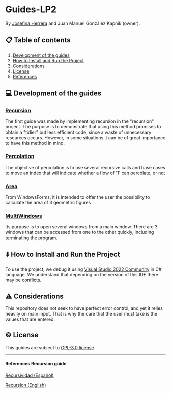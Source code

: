 # Guides-LP2
By [Josefina Herrera](https://github.com/josefinaherrera98) and Juan Manuel González Kapnik (owner).

## 📋 Table of contents
1. [Development of the guides](#description)
2. [How to Install and Run the Project](#howto)
3. [Considerations](#considerations)
4. [License](#license)
5. [References](#references)

## 💻 Development of the guides <a name="description"></a>
### [Recursion](https://github.com/just-juanma/Guides-LP2/tree/master/Recursion)
The first guide was made by implementing recursion in the "recursion" project. The purpose is to demonstrate that using this method promises to obtain a "tidier" but less efficient code, since a waste of unnecessary resources occurs. However, in some situations it can be of great importance to have this method in mind.
### [Percolation](https://github.com/just-juanma/Guides-LP2/tree/master/Percolation)
The objective of percolation is to use several recursive calls and base cases to move an index that will indicate whether a flow of '1' can percolate, or not
### [Area](https://github.com/just-juanma/Guides-LP2/tree/master/Area)
From WindowsForms, it is intended to offer the user the possibility to calculate the area of 3 geometric figures
### [MultiWindows](https://github.com/just-juanma/Guides-LP2/tree/master/MultipleWindows)
Its purpose is to open several windows from a main window. There are 3 windows that can be accessed from one to the other quickly, including terminating the program.

## ⬇️ How to Install and Run the Project <a name="howto"></a>

To use the project, we debug it using [Visual Studio 2022 Community](https://visualstudio.microsoft.com/vs/community/) in C# language. We understand that depending on the version of this IDE there may be conflicts.

## ⚠️ Considerations <a name="considerations"></a>

This repository does not seek to have perfect error control, and yet it relies heavily on main input. That is why the care that the user must take is the values that are entered.

## ©️ License <a name="license"></a>
This guides are subject to [GPL-3.0 license](https://github.com/just-juanma/Guides-LP2/blob/master/LICENSE)

---

#### References Recursion guide <a name="references"></a>
[Recursividad (Español)](https://www.tutorialesprogramacionya.com/csharpya/detalleconcepto.php?codigo=175#:~:text=La%20recursividad%20es%20un%20concepto,que%20el%20método%20es%20recursivo.)

[Recursion (English)](https://www.c-sharpcorner.com/UploadFile/955025/C-Sharp-interview-questions-part4what-is-a-recursive-function-in/)
